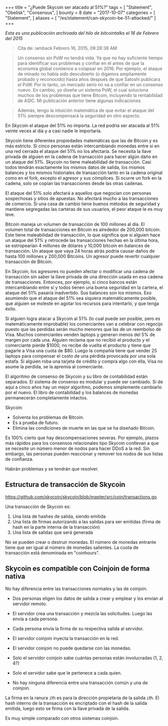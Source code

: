 +++
title = "¿Puede Skycoin ser atacado al 51%?"
tags = [
    "Statement",
    "Obelisk",
    "Consensus",
]
bounty = 8
date = "2017-10-07"
categories = [
    "Statement",
]
aliases = [
	"/es/statement/can-skycoin-be-51-attacked/"
]
+++

*Esta es una publicación archivada del hilo de bitcointalks el 16 de Febrero del 2015*

> Cita de: iamback Febrero 16, 2015, 09:28:38 AM

> Un consenso sin PoW no tendrá vida. Ya que no hay suficiente tiempo
para identificar sus problemas y confiar en él antes de que la economía global
comience a colapsar en 2016. Por ejemplo, el ataque de minado no había sido
descubierto (o digamos ampliamente probado y reconocido) hasta años después
de que Satoshi publicara el PoW. Por lo tanto, un mercado serio no va a confiar
en un consenso nuevo. En cambio, yo diseñe un sistema PoW, el cual
soluciona muchos de los problemas que tiene Bitcoin, incluyendo la
rentabilidad de ASIC. Mi publicación anterior tiene algunas indicaciones.

> Además, tengo la intuición matemática de que evitar el ataque del 51%
siempre descompensará la seguridad en otro aspecto.

En Skycoin el ataque del 51% no importa. La red podría ser atacada
al 51% veinte veces al día y a casi nadie le importaría.

Skycoin tiene diferentes propiedades matemáticas que las de Bitcoin y es más
estricto. Si cinco personas están intercambiando monedas entre si
en una red cerrada el ataque del 51% no los afectaría. Se necesita la llave
privada de alguien en la cadena de transacción para hacer algún daño en un
ataque del 51%. Skycoin no tiene maleabilidad de transacción. Casi todos tendrán
exactamente los mismos datos de salida, los mismos balances y los mismos
historiales de transacción tanto en la cadena original como en el fork, excepto el
agresor y sus cómplices. Si ocurre un fork en la cadena, solo se copian
las transacciones desde las otras cadenas.

El ataque del 51% solo afectará a aquellos que negocian con personas sospechosas
y sitios de apuestas. No afectará mucho a las transacciones de comercio.
Si una casa de cambio tiene buenos métodos de seguridad y mantiene segregadas
las carteras de sus usuarios, el peor ataque le es muy leve.

Bitcoin maneja un volumen de transacción de 100 millones al día. El volumen total
de transacciones en Bitcoin es alrededor de 200,000 bitcoin. Este tiene
maleabilidad de transacción, lo que significa que si alguien hace un ataque del 51% y
retrocede las transacciones hechas en la última hora, se estropearían 4 millones de dólares
y 10,000 bitcoin en balances de transacción. Un ataque que vaya 24 horas atrás podría
causar daños de hasta 100 millones y 200,000 Bitcoins. Un agresor puede revertir
cualquier transacción de Bitcoin.

En Skycoin, los agresores no pueden afectar o modificar una cadena de transacción
sin saber la llave privada de una dirección usada en esa cadena
de transacciones. Entonces, por ejemplo, si cinco bancos están intercambiando
entre sí y todos tienen una buena seguridad en la cartera, el ataque
del 51% pasaría inadvertido. Sus balances
son los mismos. Eso asumiendo que el ataque del 51% sea siquiera
matemáticamente posible, que alguien se moleste en agotar los recursos
para intentarlo, y que tenga éxito.

Si alguien logra atacar a Skycoin al 51% (lo cual puede ser posible, pero es matemáticamente improbable)
los comerciantes van a celebrar con regocijo puesto que las perdidas
serán mucho menores que las de un reembolso de Visa. Muchos comerciantes
venden laptops y generan menos del 5% de margen por
cada una. Alguien reclama que no recibió el producto y el comerciante
pierde $1000, no recibe de vuelta el producto y tiene que pagarle a Visa una
cuota de $80. Luego la compañía tiene que vender 25 laptops para compensar
el costo de una pérdida provocada por una sola estafa. Si alguien roba una
tarjeta de crédito y compra algo con ella, Visa no asume la perdida, se la apremia al comerciante.

El algoritmo de consenso de Skycoin y su libro de contabilidad
están separados. El sistema de consenso es modular y puede ser
cambiado. Si de aquí a cinco años hay un mejor algoritmo, podemos
simplemente cambiarlo por el nuevo. El libro de contabilidad y los
balances de monedas permanecerán completamente intactos.

Skycoin:

- Solventa los problemas de Bitcoin.
- Es a prueba de futuro.
- Elimina las condiciones de muerte en las que se ha diseñado Bitcoin.

Es 100% cierto que hay descompensaciones severas. Por ejemplo, plazos más
rápidos para los consensos relacionales tipo Skycoin
conllevan a que se necesite un número menor de nodos para hacer DDoS
a la red. Sin embargo, las personas pueden reaccionar y remover los nodos
de sus listas de confianza.

Habrán problemas y se tendrán que resolver.

## Estructura de transacción de Skycoin

https://github.com/skycoin/skycoin/blob/master/src/coin/transactions.go

Una transacción de Skycoin es:

1) Una lista de hashes de salida, siendo emitida
2) Una lista de firmas autorizando a las salidas para ser emitidas
(firma de hash en la parte interna de la transacción)
3) Una lista de salidas que será generada

No se pueden crear o destruir monedas. El número de monedas
entrante tiene que ser igual al número de monedas
salientes. La cuota de transacción está denominada en "coinhours".

## Skycoin es compatible con Coinjoin de forma nativa

No hay diferencia entre las transacciones normales y las de coinjoin.

- Dos personas eligen los datos de salida a crear y emplear y los envían al servidor remoto.
- El servidor crea una transacción y mezcla las solicitudes. Luego las envía a cada persona.
- Cada persona envía la firma de su respectiva salida al servidor.
- El servidor coinjoin inyecta la transacción en la red.

- El servidor coinjoin no puede quedarse con las monedas.
- Solo el servidor coinjoin sabe cuántas personas están involucradas (1, 2, 4?)
- Solo el servidor sabe que le pertenece a cada quien.
- No hay ninguna diferencia entre una transacción común y una de coinjoin.

La firma en la ranura `i`th es para la dirección propietaria de la salida `i`th.
El hash interno de la transacción es encriptado con el hash de la salida emitida, luego
esto se firma con la llave privada de la salida.

Es muy simple comparado con otros sistemas coinjoin.
